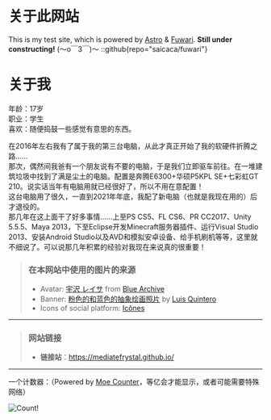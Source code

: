 
# 关于此网站

This is my test site, which is powered by [Astro](https://astro.build/) & [Fuwari](https://github.com/saicaca/fuwari). **Still under constructing!** (～o￣3￣)～
::github{repo="saicaca/fuwari"}

# 关于我

年龄：17岁  
职业：学生  
喜欢：随便捣鼓一些感觉有意思的东西。  

在2016年左右我有了属于我的第三台电脑，从此才真正开始了我的软硬件折腾之路......  
那次，偶然间我爸有一个朋友说有不要的电脑，于是我们立即驱车前往。在一堆建筑垃圾中找到了满是尘土的电脑。配置是奔腾E6300+华硕P5KPL SE+七彩虹GT 210。说实话当年有电脑用就已经很好了，所以不用在意配置！  
这台电脑用了很久，一直到2021年年底，我配了新电脑（也就是我现在用的）后才退役的。  
那几年在这上面干了好多事情......上至PS CS5、FL CS6、PR CC2017、Unity 5.5.5、Maya 2013，下至Eclipse开发Minecraft服务器插件、运行Visual Studio 2013、安装Android Studio以及AVD和模拟安卓设备、给手机刷机等等，这里就不细说了。可以说那几年积累的经验对我现在来说真的很重要！

> ### 在本网站中使用的图片的来源
>
> - Avatar: [宇沢 レイサ](https://schale.gg/?chara=Reisa) from [Blue Archive](https://bluearchive.nexon.com/)
> - Banner: [粉色的和蓝色的抽象绘画照片](https://www.pexels.com/zh-cn/photo/2471235/) by [Luis Quintero](https://www.pexels.com/zh-cn/@jibarofoto/)
> - Icons of social platform: [Icônes](https://icones.js.org/)

---

> ### 网站链接
>
> - **链接站**：<https://mediatefrystal.github.io/>  

---

一个计数器：（Powered by [Moe Counter](https://github.com/journey-ad/Moe-Counter)，等亿会才能显示，或者可能需要特殊网络）

![Count!](https://count.getloli.com/get/@mediatefrystal-webpage?theme=rule34)
